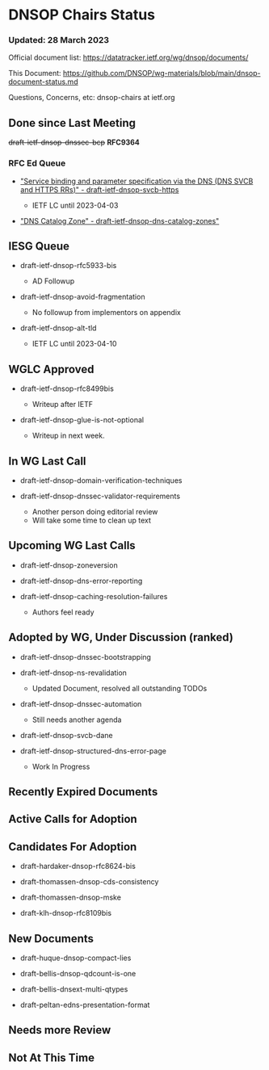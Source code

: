 # DNSOP Chairs Status
### Updated: 28 March 2023

Official document list: https://datatracker.ietf.org/wg/dnsop/documents/

This Document: https://github.com/DNSOP/wg-materials/blob/main/dnsop-document-status.md

Questions, Concerns, etc:  dnsop-chairs at ietf.org

## Done since Last Meeting

~~draft-ietf-dnsop-dnssec-bcp~~ **RFC9364**

### RFC Ed Queue

* ["Service binding and parameter specification via the DNS (DNS SVCB and HTTPS RRs)" - draft-ietf-dnsop-svcb-https](https://datatracker.ietf.org/doc/draft-ietf-dnsop-svcb-https/)
    - IETF LC until 2023-04-03

* ["DNS Catalog Zone" - draft-ietf-dnsop-dns-catalog-zones"](https://datatracker.ietf.org/doc/draft-ietf-dnsop-dns-catalog-zones/)

## IESG Queue

* draft-ietf-dnsop-rfc5933-bis
    - AD Followup

* draft-ietf-dnsop-avoid-fragmentation
    - No followup from implementors on appendix

* draft-ietf-dnsop-alt-tld
    - IETF LC until 2023-04-10

## WGLC Approved

* draft-ietf-dnsop-rfc8499bis
    - Writeup after IETF

* draft-ietf-dnsop-glue-is-not-optional
    - Writeup in next week.

## In WG Last Call

* draft-ietf-dnsop-domain-verification-techniques

* draft-ietf-dnsop-dnssec-validator-requirements
    - Another person doing editorial review
    - Will take some time to clean up text

## Upcoming WG Last Calls

* draft-ietf-dnsop-zoneversion

* draft-ietf-dnsop-dns-error-reporting

* draft-ietf-dnsop-caching-resolution-failures
    - Authors feel ready

## Adopted by WG, Under Discussion (ranked)

* draft-ietf-dnsop-dnssec-bootstrapping

* draft-ietf-dnsop-ns-revalidation
    - Updated Document, resolved all outstanding TODOs

* draft-ietf-dnsop-dnssec-automation
    - Still needs another agenda

* draft-ietf-dnsop-svcb-dane

* draft-ietf-dnsop-structured-dns-error-page
    - Work In Progress

## Recently Expired Documents

## Active Calls for Adoption

## Candidates For Adoption

* draft-hardaker-dnsop-rfc8624-bis

* draft-thomassen-dnsop-cds-consistency

* draft-thomassen-dnsop-mske

* draft-klh-dnsop-rfc8109bis

## New Documents

* draft-huque-dnsop-compact-lies

* draft-bellis-dnsop-qdcount-is-one

* draft-bellis-dnsext-multi-qtypes

* draft-peltan-edns-presentation-format

## Needs more Review

## Not At This Time

